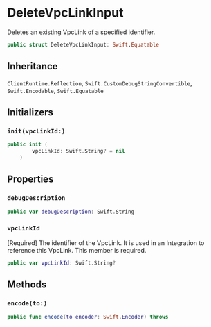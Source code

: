 # DeleteVpcLinkInput

Deletes an existing VpcLink of a specified identifier.

``` swift
public struct DeleteVpcLinkInput: Swift.Equatable 
```

## Inheritance

`ClientRuntime.Reflection`, `Swift.CustomDebugStringConvertible`, `Swift.Encodable`, `Swift.Equatable`

## Initializers

### `init(vpcLinkId:)`

``` swift
public init (
        vpcLinkId: Swift.String? = nil
    )
```

## Properties

### `debugDescription`

``` swift
public var debugDescription: Swift.String 
```

### `vpcLinkId`

\[Required\] The identifier of the  VpcLink. It is used in an Integration to reference this VpcLink.
This member is required.

``` swift
public var vpcLinkId: Swift.String?
```

## Methods

### `encode(to:)`

``` swift
public func encode(to encoder: Swift.Encoder) throws 
```
